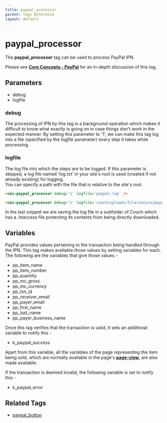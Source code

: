 ```yaml
---
title: paypal_processor
parent: Tags Reference
layout: default
---
```


# paypal_processor

The **paypal\_processor** tag can be used to process PayPal IPN.

Please see [**Core Concepts - PayPal**](../../concepts/paypal.html) for an in-depth discussion of this tag.

## Parameters

*   debug
*   logfile

### debug

The processing of IPN by this tag is a background operation which makes it difficult to know what exactly is going on in case things don't work in the expected manner. By setting this parameter to '1', we can make this tag log into a file (specified by the _logfile_ parameter) every step it takes while processing.

### logfile

The log file into which the steps are to be logged. If this parameter is skipped, a log file named 'log.txt' in your site's root is used (created if not already existing) for logging.<br/>
You can specify a path with the file that is relative to the site's root.

```html
<cms:paypal_processor debug='1' logfile='paypal.log' />
```

```html
<cms:paypal_processor debug='1' logfile='couch/uploads/file/secure/paypal.log' />
```

In the last snippet we are saving the log file in a subfolder of Couch which has a .htaccess file protecting its contents from being directly downloaded.

## Variables

PayPal provides values pertaining to the transaction being handled through the IPN. This tag makes available those values by setting variables for each. The following are the variables that give those values -

*   pp\_item\_name
*   pp\_item\_number
*   pp\_quantity
*   pp\_mc\_gross
*   pp\_mc\_currency
*   pp\_txn\_id
*   pp\_receiver\_email
*   pp\_payer\_email
*   pp\_first\_name
*   pp\_last\_name
*   pp\_payer\_business\_name

Once this tag verifies that the transaction is valid, it sets an additional variable to notify this -

*   k\_paypal\_success

Apart from this variable, all the variables of the page representing the item being sold, which are normally available in the page's [**page-view**](../../concepts/variables-in-views.html), are also made available.

If the transaction is deemed invalid, the following variable is set to notify this -

*   k\_paypal\_error

## Related Tags

*   [paypal\_button](../paypal_button.html)

